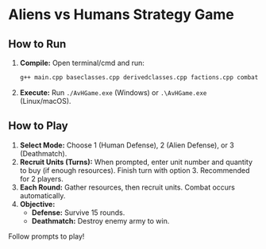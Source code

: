 # Aliens vs Humans Strategy Game

## How to Run

1.  **Compile:** Open terminal/cmd and run:
    ```bash
    g++ main.cpp baseclasses.cpp derivedclasses.cpp factions.cpp combat.cpp missions.cpp -o AvHGame
    ```
2.  **Execute:** Run `./AvHGame.exe` (Windows) or `.\AvHGame.exe` (Linux/macOS).

## How to Play

1.  **Select Mode:** Choose 1 (Human Defense), 2 (Alien Defense), or 3 (Deathmatch).
2.  **Recruit Units (Turns):** When prompted, enter unit number and quantity to buy (if enough resources). Finish turn with option 3. Recommended for 2 players.
3.  **Each Round:** Gather resources, then recruit units. Combat occurs automatically.
4.  **Objective:**
    * **Defense:** Survive 15 rounds.
    * **Deathmatch:** Destroy enemy army to win.

Follow prompts to play!
